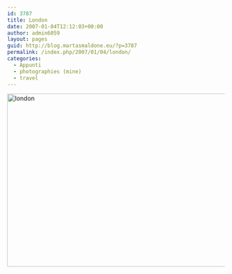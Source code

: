 ```yaml
---
id: 3787
title: London
date: 2007-01-04T12:12:03+00:00
author: admin6059
layout: pages
guid: http://blog.martasmaldone.eu/?p=3787
permalink: /index.php/2007/01/04/london/
categories:
  - Appunti
  - photographies (mine)
  - travel
---
```

<img class="aligncenter wp-image-3788" src="http://blog.martasmaldone.eu/wp-content/uploads/2016/10/london.jpg" alt="london" width="600" height="400" srcset="http://blog.martasmaldone.eu/wp-content/uploads/2016/10/london.jpg 675w, http://blog.martasmaldone.eu/wp-content/uploads/2016/10/london-300x200.jpg 300w, http://blog.martasmaldone.eu/wp-content/uploads/2016/10/london-330x220.jpg 330w" sizes="(max-width: 600px) 100vw, 600px" />